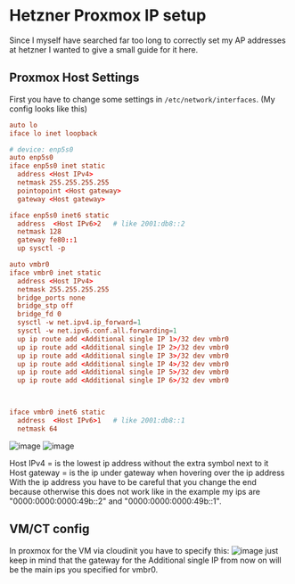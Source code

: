 # Hetzner Proxmox IP setup
Since I myself have searched far too long to correctly set my AP addresses at hetzner I wanted to give a small guide for it here.

## Proxmox Host Settings
First you have to change some settings in `/etc/network/interfaces`. (My config looks like this)
```conf
auto lo
iface lo inet loopback

# device: enp5s0
auto enp5s0
iface enp5s0 inet static
  address <Host IPv4>
  netmask 255.255.255.255
  pointopoint <Host gateway>
  gateway <Host gateway>

iface enp5s0 inet6 static
  address  <Host IPv6>2   # like 2001:db8::2
  netmask 128
  gateway fe80::1
  up sysctl -p

auto vmbr0
iface vmbr0 inet static
  address <Host IPv4>
  netmask 255.255.255.255
  bridge_ports none
  bridge_stp off
  bridge_fd 0
  sysctl -w net.ipv4.ip_forward=1
  sysctl -w net.ipv6.conf.all.forwarding=1
  up ip route add <Additional single IP 1>/32 dev vmbr0
  up ip route add <Additional single IP 2>/32 dev vmbr0
  up ip route add <Additional single IP 3>/32 dev vmbr0
  up ip route add <Additional single IP 4>/32 dev vmbr0
  up ip route add <Additional single IP 5>/32 dev vmbr0
  up ip route add <Additional single IP 6>/32 dev vmbr0



iface vmbr0 inet6 static
  address  <Host IPv6>1   # like 2001:db8::1
  netmask 64
```
![image](https://user-images.githubusercontent.com/79027536/226149387-35b549a8-1a84-42a0-a57f-7c2c6a8cef59.png)
![image](https://user-images.githubusercontent.com/79027536/226149409-a2541efd-b38f-4446-8274-a87d2f481f63.png)

Host IPv4 = is the lowest ip address without the extra symbol next to it <br>
Host gateway = is the ip under gateway when hovering over the ip address <br>
With the ip address you have to be careful that you change the end because otherwise this does not work like in the example my ips are "0000:0000:0000:49b::2" and "0000:0000:0000:49b::1".

## VM/CT config
In proxmox for the VM via cloudinit you have to specify this:
![image](https://user-images.githubusercontent.com/79027536/226149977-c6555995-82d9-42e8-9767-d820e6ecf65e.png)
just keep in mind that the gateway for the Additional single IP from now on will be the main ips you specified for vmbr0.
